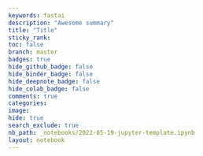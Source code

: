 ```yaml
---
keywords: fastai
description: "Awesome summary"
title: "Title"
sticky_rank: 
toc: false
branch: master
badges: true
hide_github_badge: false
hide_binder_badge: false
hide_deepnote_badge: false
hide_colab_badge: false
comments: true
categories: 
image:
hide: true
search_exclude: true
nb_path: _notebooks/2022-05-19-jupyter-template.ipynb
layout: notebook
---
```


<!--
#################################################
### THIS FILE WAS AUTOGENERATED! DO NOT EDIT! ###
#################################################
# file to edit: _notebooks/2022-05-19-jupyter-template.ipynb
-->

<div class="container" id="notebook-container">
        
</div>
 

